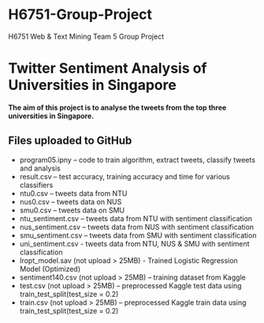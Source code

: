 # H6751-Group-Project
H6751 Web &amp; Text Mining Team 5 Group Project
# Twitter Sentiment Analysis of Universities in Singapore
#### The aim of this project is to analyse the tweets from the top three universities in Singapore.
## Files uploaded to GitHub
- program05.ipny – code to train algorithm, extract tweets, classify tweets and analysis
- result.csv – test accuracy, training accuracy and time for various classifiers
- ntu0.csv – tweets data from NTU
- nus0.csv – tweets data on NUS
- smu0.csv – tweets data on SMU
- ntu_sentiment.csv – tweets data from NTU with sentiment classification
- nus_sentiment.csv – tweets data from NUS with sentiment classification
- smu_sentiment.csv – tweets data from SMU with sentiment classification
- uni_sentiment.csv - tweets data from NTU, NUS & SMU with sentiment classification
- lropt_model.sav (not upload > 25MB) - Trained Logistic Regression Model (Optimized)
- sentiment140.csv (not upload > 25MB) – training dataset from Kaggle
- test.csv (not upload > 25MB) – preprocessed Kaggle test data using train_test_split(test_size = 0.2)
- train.csv (not upload > 25MB) – preprocessed Kaggle train data using train_test_split(test_size = 0.2)
